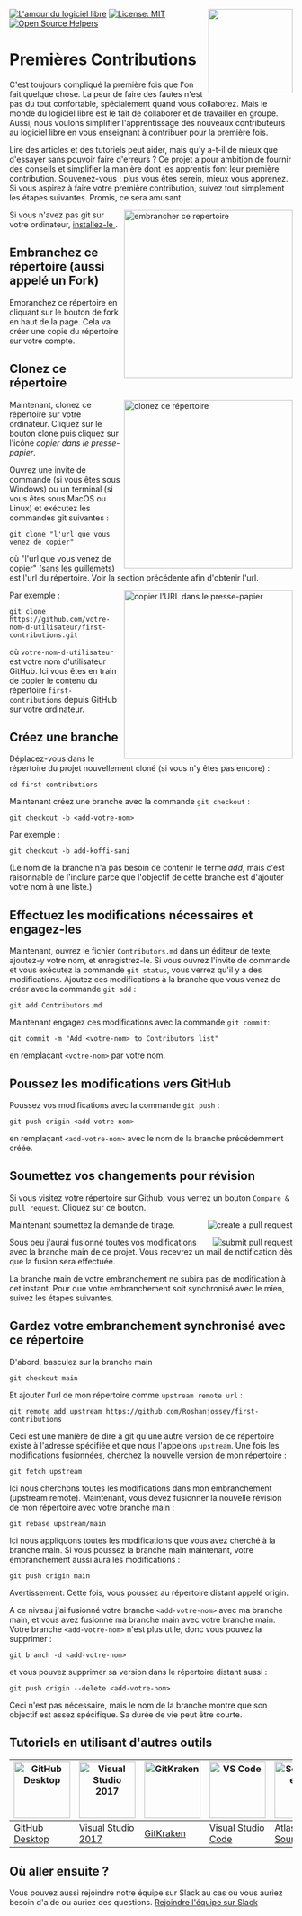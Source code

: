 [![L'amour du logiciel libre](https://badges.frapsoft.com/os/v1/open-source.svg?v=103)](https://github.com/ellerbrock/open-source-badges/)
[<img align="right" width="150" src="https://firstcontributions.github.io/assets/Readme/join-slack-team.png">](https://join.slack.com/t/firstcontributors/shared_invite/zt-1hg51qkgm-Xc7HxhsiPYNN3ofX2_I8FA)
[![License: MIT](https://img.shields.io/badge/License-MIT-green.svg)](https://opensource.org/licenses/MIT)
[![Open Source Helpers](https://www.codetriage.com/roshanjossey/first-contributions/badges/users.svg)](https://www.codetriage.com/roshanjossey/first-contributions)


# Premières Contributions

C'est toujours compliqué la première fois que l'on fait quelque chose. La peur de faire des fautes n'est pas du tout confortable, spécialement quand vous collaborez. Mais le monde du logiciel libre est le fait de collaborer et de travailler en groupe. Aussi, nous voulons simplifier l'apprentissage des nouveaux contributeurs au logiciel libre en vous enseignant à contribuer pour la première fois.  

Lire des articles et des tutoriels peut aider, mais qu'y a-t-il de mieux que d'essayer sans pouvoir faire d'erreurs ? Ce projet a pour ambition de fournir des conseils et simplifier la manière dont les apprentis font leur première contribution. Souvenez-vous : plus vous êtes serein, mieux vous apprenez. Si vous aspirez à faire votre première contribution, suivez tout simplement les étapes suivantes. Promis, ce sera amusant.

<img align="right" width="300" src="https://firstcontributions.github.io/assets/Readme/fork.png" alt="embrancher ce repertoire" />

Si vous n'avez pas git sur votre ordinateur, [ installez-le ][link-Github_git].

## Embranchez ce répertoire (aussi appelé un Fork)

Embranchez ce répertoire en cliquant sur le bouton de fork en haut de la page.
Cela va créer une copie du répertoire sur votre compte.

## Clonez ce répertoire

<img align="right" width="300" src="https://firstcontributions.github.io/assets/Readme/clone.png" alt="clonez ce répertoire" />

Maintenant, clonez ce répertoire sur votre ordinateur. Cliquez sur le bouton clone puis cliquez sur l'icône *copier dans le presse-papier*.

Ouvrez une invite de commande (si vous êtes sous Windows) ou un terminal (si vous êtes sous MacOS ou Linux) et exécutez les commandes git suivantes :

```
git clone "l'url que vous venez de copier"
```
où "l'url que vous venez de copier" (sans les guillemets) est l'url du répertoire. Voir la section précédente afin d'obtenir l'url.

<img align="right" width="300" src="https://firstcontributions.github.io/assets/Readme/copy-to-clipboard.png" alt="copier l'URL dans le presse-papier" />

Par exemple :
```
git clone https://github.com/votre-nom-d-utilisateur/first-contributions.git
```
où `votre-nom-d-utilisateur` est votre nom d'utilisateur GitHub. Ici vous êtes en train de copier le contenu du répertoire `first-contributions` depuis GitHub sur votre ordinateur.

## Créez une branche

Déplacez-vous dans le répertoire du projet nouvellement cloné (si vous n'y êtes pas encore) :

```
cd first-contributions
```
Maintenant créez une branche avec la commande `git checkout` :
```
git checkout -b <add-votre-nom>
```

Par exemple :
```
git checkout -b add-koffi-sani
```
(Le nom de la branche n'a pas besoin de contenir le terme *add*, mais c'est raisonnable de l'inclure parce que l'objectif de cette branche est d'ajouter votre nom à une liste.)

## Effectuez les modifications nécessaires et engagez-les

Maintenant, ouvrez le fichier `Contributors.md` dans un éditeur de texte, ajoutez-y votre nom, et enregistrez-le. Si vous ouvrez l'invite de commande et vous exécutez la commande  `git status`, vous verrez qu'il y a des modifications. Ajoutez ces modifications à la branche que vous venez de créer avec la commande  `git add` :
```
git add Contributors.md
```

Maintenant engagez ces modifications avec la commande `git commit`:
```
git commit -m "Add <votre-nom> to Contributors list"
```
en remplaçant `<votre-nom>` par votre nom.

## Poussez les modifications vers GitHub

Poussez vos modifications avec la commande `git push` :
```
git push origin <add-votre-nom>
```
en remplaçant `<add-votre-nom>` avec le nom de la branche précédemment créée.

## Soumettez vos changements pour révision

Si vous visitez votre répertoire sur Github, vous verrez un bouton  `Compare & pull request`.  Cliquez sur ce bouton.

<img style="float: right;" src="https://firstcontributions.github.io/assets/Readme/compare-and-pull.png" alt="create a pull request" />

Maintenant soumettez la demande de tirage.

<img style="float: right;" src="https://firstcontributions.github.io/assets/Readme/submit-pull-request.png" alt="submit pull request" />

Sous peu j'aurai fusionné toutes vos modifications avec la branche main de ce projet. Vous recevrez un mail de notification dès que la fusion sera effectuée.

La branche main de votre embranchement ne subira pas de modification à cet instant. Pour que votre embranchement soit synchronisé avec le mien, suivez les étapes suivantes.

## Gardez votre embranchement synchronisé avec ce répertoire

 D'abord, basculez sur la branche main
 ```
 git checkout main
 ```

 Et ajouter l'url de mon répertoire comme  `upstream remote url` :
```
git remote add upstream https://github.com/Roshanjossey/first-contributions
```
Ceci est une manière de dire à git qu'une autre version de ce répertoire existe à l'adresse spécifiée et que nous l'appelons  `upstream`. Une fois les modifications fusionnées, cherchez la nouvelle version de mon répertoire :
```
git fetch upstream
```

Ici nous cherchons toutes les modifications dans mon embranchement (upstream remote). Maintenant, vous devez fusionner la nouvelle révision de mon répertoire avec votre branche main :
```
git rebase upstream/main
```
Ici nous appliquons toutes les modifications que vous avez cherché à la branche main. Si vous poussez la branche main maintenant, votre embranchement aussi aura les modifications :
```
git push origin main
```
Avertissement: Cette fois, vous poussez au répertoire distant appelé origin.

A ce niveau j'ai fusionné votre branche  `<add-votre-nom>` avec ma branche main, et vous avez fusionné ma branche main avec votre branche main. Votre branche `<add-votre-nom>` n'est plus utile, donc vous pouvez la supprimer :
```
git branch -d <add-votre-nom>
```
et vous pouvez supprimer sa version dans le répertoire distant aussi :
```
git push origin --delete <add-votre-nom>
```
Ceci n'est pas nécessaire, mais le nom de la branche montre que son objectif est assez spécifique. Sa durée de vie peut être courte.

## Tutoriels en utilisant d'autres outils


| <a href="../gui-tool-tutorials/github-desktop-tutorial.md"><img alt="GitHub Desktop" src="https://desktop.github.com/images/desktop-icon.svg" width="100"></a> | <a href="../gui-tool-tutorials/github-windows-vs2017-tutorial.md"><img alt="Visual Studio 2017" src="https://upload.wikimedia.org/wikipedia/commons/c/cd/Visual_Studio_2017_Logo.svg" width="100"></a> | <a href="../gui-tool-tutorials/gitkraken-tutorial.md"><img alt="GitKraken" src="https://firstcontributions.github.io/assets/gui-tool-tutorials/gitkraken-tutorial/gk-icon.png" width="100"></a> | <a href="../gui-tool-tutorials/github-windows-vs-code-tutorial.md"><img alt="VS Code" src="https://upload.wikimedia.org/wikipedia/commons/2/2d/Visual_Studio_Code_1.18_icon.svg" width=100></a> | <a href="../gui-tool-tutorials/sourcetree-macos-tutorial.md"><img alt="Sourcetree App" src="https://wac-cdn.atlassian.com/dam/jcr:81b15cde-be2e-4f4a-8af7-9436f4a1b431/Sourcetree-icon-blue.svg" width=100></a> | <a href="../gui-tool-tutorials/github-windows-intellij-tutorial.md"><img alt="IntelliJ IDEA" src="https://upload.wikimedia.org/wikipedia/commons/thumb/9/9c/IntelliJ_IDEA_Icon.svg/512px-IntelliJ_IDEA_Icon.svg.png" width=100></a> |
| --- | --- | --- | --- | --- | --- |
| [GitHub Desktop](../gui-tool-tutorials/github-desktop-tutorial.md) | [Visual Studio 2017](../gui-tool-tutorials/github-windows-vs2017-tutorial.md) | [GitKraken](../gui-tool-tutorials/gitkraken-tutorial.md) | [Visual Studio Code](../gui-tool-tutorials/github-windows-vs-code-tutorial.md) | [Atlassian Sourcetree](../gui-tool-tutorials/sourcetree-macos-tutorial.md) | [IntelliJ IDEA](../gui-tool-tutorials/github-windows-intellij-tutorial.md) |

## Où aller ensuite ?

Vous pouvez aussi rejoindre notre équipe sur Slack au cas où vous auriez besoin d'aide ou auriez des questions.  [Rejoindre l'équipe sur  Slack](https://join.slack.com/t/firstcontributors/shared_invite/zt-1hg51qkgm-Xc7HxhsiPYNN3ofX2_I8FA)



[link-Github_git]: https://help.github.com/articles/set-up-git/